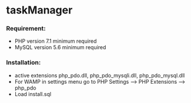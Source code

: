 # taskManager

### Requirement:
- PHP version 7.1 minimum required
- MySQL version 5.6 minimum required

### Installation:
- active extensions php_pdo.dll, php_pdo_mysqli.dll, php_pdo_mysql.dll
- For WAMP in settings menu go to PHP Settings --> PHP Extensions --> php_pdo
- Load install.sql